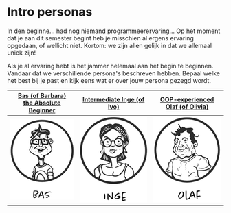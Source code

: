 # Intro personas

In den beginne... had nog niemand programmeerervaring... Op het moment dat je aan dit semester begint heb je misschien al ergens ervaring opgedaan, of wellicht niet. Kortom: we zijn allen gelijk in dat we allemaal uniek zijn! 

Als je al ervaring hebt is het jammer helemaal aan het begin te beginnen. Vandaar dat we verschillende persona's beschreven hebben. Bepaal welke het best bij je past en kijk eens wat er over jouw persona gezegd wordt. 


| [Bas (of Barbara)<br /> the Absolute Beginner](Bas)  | [Intermediate Inge (of Ivo)](Inge) | [OOP-experienced<br /> Olaf (of Olivia)](Olaf) |
| ------------- | ------------- | ------------- |
| ![Bas](figures/bas-small.png) | ![Inge](figures/inge-small.png)|![Olaf](figures/olaf-small.png)|